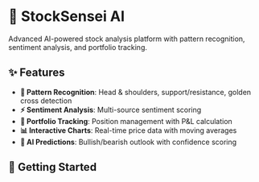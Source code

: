 # 🧠 StockSensei AI

Advanced AI-powered stock analysis platform with pattern recognition, sentiment analysis, and portfolio tracking.

## ✨ Features

- **🎯 Pattern Recognition**: Head & shoulders, support/resistance, golden cross detection
- **⚡ Sentiment Analysis**: Multi-source sentiment scoring
- **💼 Portfolio Tracking**: Position management with P&L calculation  
- **📊 Interactive Charts**: Real-time price data with moving averages
- **🔮 AI Predictions**: Bullish/bearish outlook with confidence scoring

## 🚀 Getting Started
